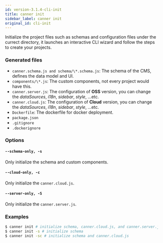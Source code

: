 ```yaml
---
id: version-3.1.4-cli-init
title: canner init
sidebar_label: canner init
original_id: cli-init
---
```



Initialize the project files such as schemas and configuration files under the currect directory, it launches an interactive CLI wizard and follow the steps to create your projects.

### Generated files

- `canner.schema.js and schema/\*.schema.js`:
The schema of the CMS, defines the data model and UI.
- `components/\*.js`:
The custom components, not every project would have this.
- `canner.server.js`:
The configuration of **OSS** version, you can change the *dataSources*, *i18n*, *sidebar*, *style*, ...etc.
- `canner.cloud.js`:
The configuration of **Cloud** version, you can change the *dataSources*, *i18n*, *sidebar*, *style*, ...etc.
- `Dockerfile`:
The dockerfile for docker deployment.
- `package.json`
- `.gitignore`
- `.dockerignore`

### Options

#### `--schema-only, -s`
Only initialize the schema and custom components.

#### `--cloud-only, -c`
Only initialize the `canner.cloud.js`.

#### `--server-only, -S`
Only initialize the `canner.server.js`.


### Examples

```sh
$ canner init # initialize schema, canner.cloud.js, and canner.server.js
$ canner init -s # initialize schema
$ canner init -sc # initialize schema and canner.cloud.js
```
